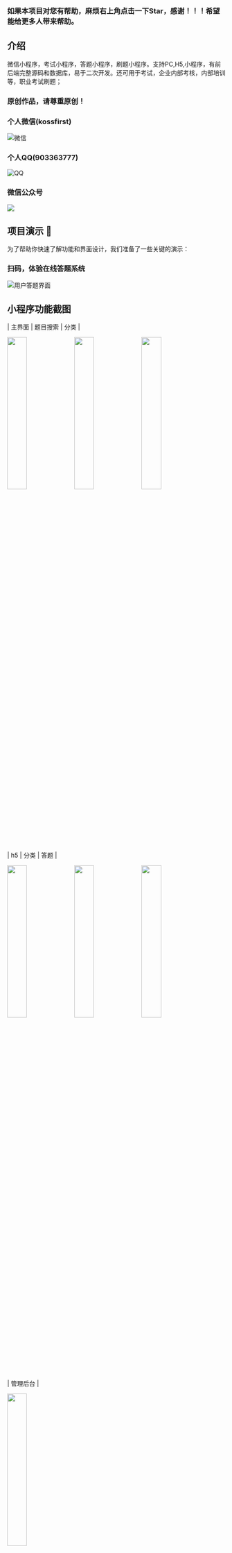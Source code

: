 ###  如果本项目对您有帮助，麻烦右上角点击一下Star，感谢！！！希望能给更多人带来帮助。


## 介绍
微信小程序，考试小程序，答题小程序，刷题小程序。支持PC,H5,小程序，有前后端完整源码和数据库，易于二次开发。还可用于考试，企业内部考核，内部培训等，职业考试刷题；

### 原创作品，请尊重原创！

### 个人微信(kossfirst)

![微信](https://mamba-blog-images.oss-cn-shanghai.aliyuncs.com/2023-01-16/fb8705c3c265445c0f19d72c1dd1e807.jpeg)

### 个人QQ(903363777)

![QQ](https://mamba-blog-images.oss-cn-shanghai.aliyuncs.com/2023-01-16/fd7054c9016fcf2dbf3144881bdfec88.jpeg)

### 微信公众号
![](https://mamba-blog-images.oss-cn-shanghai.aliyuncs.com/2024-03-01/df75bce97c6bda96bb5958a987b1dc90.jpg)

## 项目演示 📸

为了帮助你快速了解功能和界面设计，我们准备了一些关键的演示：

### 扫码，体验在线答题系统
![用户答题界面](https://mamba-blog-images.oss-cn-shanghai.aliyuncs.com/2025-02-10/40969c23ef55947167891f706b78cc14.jpg) 


## 小程序功能截图
| 主界面  | 题目搜索 | 分类 |

<img src = "https://mamba-blog-images.oss-cn-shanghai.aliyuncs.com/2025-01-09/421474a5c7ea71e09393ddfa074a713c.jpg" width = "30%"> 
<img src = "https://mamba-blog-images.oss-cn-shanghai.aliyuncs.com/2025-01-09/3b76e7497ac420e6a4a7802cd4bfe791.jpg" width = "30%"> 
<img src = "https://mamba-blog-images.oss-cn-shanghai.aliyuncs.com/2025-01-09/1933a1084d18a3ff56e35441920cee91.jpg" width = "30%">

| h5  | 分类 | 答题 |

<img src = "https://mamba-blog-images.oss-cn-shanghai.aliyuncs.com/2025-01-09/8c32e210d0193f27524b6b5667b7650e.jpg" width = "30%"> 
<img src = "https://mamba-blog-images.oss-cn-shanghai.aliyuncs.com/2025-01-09/d579a1096ccda162b2b6fbd8d3446693.jpg" width = "30%"> 
<img src = "https://mamba-blog-images.oss-cn-shanghai.aliyuncs.com/2025-01-09/802c77e0c66dc442e6d4a30ffc6ad361.jpg" width = "30%">

| 管理后台 |

<img src = "https://mamba-blog-images.oss-cn-shanghai.aliyuncs.com/2025-01-09/b78ddd224a39db98b7d72e16f30b9f52.jpg" width = "30%"> 



## 适用场景
     1 ·企业招聘考试。系统实时生成结果，一个简单的考核就可让面试官提前了解候选人的能力情况。在大规模校园聘会上公布考试地址，考生现场完成考试，现场出分，主办方可快速筛选合格考生参加面试，大大缩短招聘周期和成本。

     2 ·企事业举办活动，知识竞赛，可以在某一个时间段发布活动，供用户参加比赛。

     3 ·培训认证考试。培训机构结业认证考核，行业从业资格认证，能力认证考核等，题答答提供从考生报名到参加考试的全流程功能。
     无限制题库刷题，错题训练，答案解析，错题本重练，让刷题不止追求量，也有质的保障，帮助考生更熟练地掌握知识点，
     提高考试通过率。   


### 部署文档
https://www.kancloud.cn/mamba/treasure

### 功能详情
<img src = "https://mamba-blog-images.oss-cn-shanghai.aliyuncs.com/2024-07-16/6430e0c55aef0db89c11f9eb8584b337.png">


